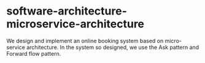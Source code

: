 # software-architecture-microservice-architecture
 We design and implement an online booking system based on micro-service architecture. In the system so designed, we use the Ask pattern and Forward flow pattern.
